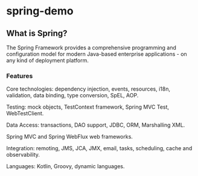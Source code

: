 # spring-demo

## What is Spring?
The Spring Framework provides a comprehensive programming and configuration model for modern Java-based enterprise applications - on any kind of deployment platform.

### Features
Core technologies: dependency injection, events, resources, i18n, validation, data binding, type conversion, SpEL, AOP.

Testing: mock objects, TestContext framework, Spring MVC Test, WebTestClient.

Data Access: transactions, DAO support, JDBC, ORM, Marshalling XML.

Spring MVC and Spring WebFlux web frameworks.

Integration: remoting, JMS, JCA, JMX, email, tasks, scheduling, cache and observability.

Languages: Kotlin, Groovy, dynamic languages.

